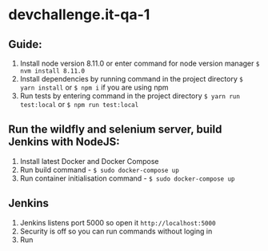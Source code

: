 # devchallenge.it-qa-1
## Guide:
1. Install node version 8.11.0 or enter command for node version manager `$ nvm install 8.11.0`
2. Install dependencies by running command in the project directory `$ yarn install` or `$ npm i` if you are using npm
3. Run tests by entering command in the project directory `$ yarn run test:local` or `$ npm run test:local`

## Run the wildfly and selenium server, build Jenkins with NodeJS:
1. Install latest Docker and Docker Compose
2. Run build command - `$ sudo docker-compose up`
3. Run container initialisation command - `$ sudo docker-compose up`

## Jenkins
1. Jenkins listens port 5000 so open it `http://localhost:5000`
2. Security is off so you can run commands without loging in
3. Run